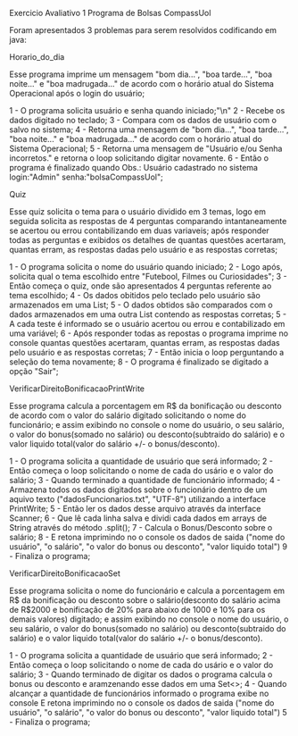 
Exercicio Avaliativo 1 Programa de Bolsas CompassUol

Foram apresentados 3 problemas para serem resolvidos codificando em java:


Horario_do_dia

Esse programa imprime um mensagem "bom dia...", "boa tarde...", "boa noite..." e "boa madrugada..." de acordo com o horário atual do Sistema Operacional após o login do usuário;

1 - O programa solicita usuário e senha quando iniciado;"\n"
2 - Recebe os dados digitado no teclado;
3 - Compara com os dados de usuário com o salvo no sistema;
4 - Retorna uma mensagem de "bom dia...", "boa tarde...", "boa noite..." e "boa madrugada..." de acordo com o horário atual do Sistema Operacional;
5 - Retorna uma mensagem de "Usuário e/ou Senha incorretos." e retorna o loop
solicitando digitar novamente.
6 - Então o programa é finalizado quando 
Obs.: Usuário cadastrado no sistema login:"Admin" senha:"bolsaCompassUol";



Quiz

Esse quiz solicita o tema para o usuário dividido em 3 temas, logo em seguida solicita as respostas de 4 perguntas comparando intantaneamente se acertou ou errou contabilizando em duas variaveis;
após responder todas as perguntas e exibidos os detalhes de quantas questões acertaram, quantas erram, as respostas dadas pelo usuário e as respostas corretas;

1 - O programa solicita o nome do usuário quando iniciado;
2 - Logo após, solicita qual o tema escolhido entre "Futebool, Filmes ou Curiosidades";
3 - Então começa o quiz, onde são apresentados 4 perguntas referente ao tema escolhido;
4 - Os dados obitidos pelo teclado pelo usuário são armazenados em uma List;
5 - O dados obtidos são comparados com o dados armazenados em uma outra List contendo as respostas corretas;
5 - A cada teste é informado se o usuário acertou ou errou e contabilizado em uma variável;
6 - Após responder todas as repostas o programa imprime no console quantas questões acertaram, quantas erram, as respostas dadas pelo usuário e as respostas corretas;
7 - Então inicia o loop perguntando a seleção do tema novamente;
8 - O programa é finalizado se digitado a opção "Sair";


VerificarDireitoBonificacaoPrintWrite

Esse programa calcula a porcentagem em R$ da bonificação ou desconto de acordo com o valor do salário digitado solicitando o nome do funcionário; 
e assim exibindo no console o nome do usuário, o seu salário, o valor do bonus(somado no salário) ou desconto(subtraido do salário) e o valor liquido total(valor do salário +/- o bonus/desconto). 

1 - O programa solicita a quantidade de usuário que será informado;
2 - Então começa o loop solicitando o nome de cada do usário e o valor do salário;
3 - Quando terminado a quantidade de funcionário informado;
4 - Armazena todos os dados digitados sobre o funcionário dentro de um aquivo  texto ("dadosFuncionarios.txt", "UTF-8") utilizando a interface PrintWrite;
5 - Então ler os dados desse arquivo através da interface Scanner;
6 - Que lê cada linha salva e dividi cada dados em arrays de String através do método .split(); 
7 - Calcula o Bonus/Desconto sobre o salário;
8 - E retona imprimindo  no o console os dados de saida ("nome do usuário", "o salário", "o valor do bonus ou desconto", "valor liquido total")
9 - Finaliza o programa;



VerificarDireitoBonificacaoSet

Esse programa solicita o nome do funcionário  e calcula a porcentagem em R$ da bonificação ou desconto sobre o salário(desconto do salário acima de R$2000 e 
bonificação de 20% para abaixo de 1000 e 10% para os demais valores) digitado; e assim exibindo no console o nome do usuário, o seu salário, 
o valor do bonus(somado no salário) ou desconto(subtraido do salário) e o valor liquido total(valor do salário +/- o bonus/desconto).

1 - O programa solicita a quantidade de usuário que será informado;
2 - Então começa o loop solicitando o nome de cada do usário e o valor do salário;
3 - Quando terminado de digitar os dados o programa calcula o bonus ou desconto e  aramzenando esse dados em uma Set<>;
4 - Quando alcançar a quantidade de funcionários informado o programa exibe no console E retona imprimindo  no o console os dados de saida ("nome do usuário", "o salário", "o valor do bonus ou desconto", "valor liquido total")
5 - Finaliza o programa; 
